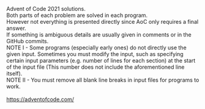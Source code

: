 Advent of Code 2021 solutions.<br/>
Both parts of each problem are solved in each program.<br/>
However not everything is presented directly since AoC only requires a final answer.<br/>
If something is ambiguous details are usually given in comments or in the GitHub commits.<br/>
NOTE I - Some programs (especially early ones) do not directly use the given input. Sometimes you must modify the input, such as specifying certain input parameters (e.g. number of lines for each section) at the start of the input file (This number does not include the aforementioned line itself).<br/>
NOTE II - You must remove all blank line breaks in input files for programs to work.<br/>
<br/>
https://adventofcode.com/
